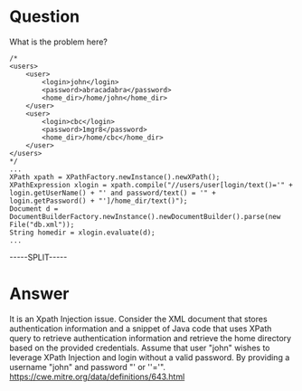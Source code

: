 # Question
 
What is the problem here?
 
```
/*
<users>
	<user>
		<login>john</login>
		<password>abracadabra</password>
		<home_dir>/home/john</home_dir>
	</user>
	<user>
		<login>cbc</login>
		<password>1mgr8</password>
		<home_dir>/home/cbc</home_dir>
	</user>
</users>
*/
...
XPath xpath = XPathFactory.newInstance().newXPath();
XPathExpression xlogin = xpath.compile("//users/user[login/text()='" + login.getUserName() + "' and password/text() = '" + login.getPassword() + "']/home_dir/text()");
Document d = DocumentBuilderFactory.newInstance().newDocumentBuilder().parse(new File("db.xml"));
String homedir = xlogin.evaluate(d);
...
```
 
-----SPLIT-----
 
# Answer

It is an Xpath Injection issue. Consider the XML document that stores authentication information and a snippet of Java code that uses XPath query to retrieve authentication information and retrieve the home directory based on the provided credentials. Assume that user "john" wishes to leverage XPath Injection and login without a valid password. By providing a username "john" and password "' or ''='". https://cwe.mitre.org/data/definitions/643.html